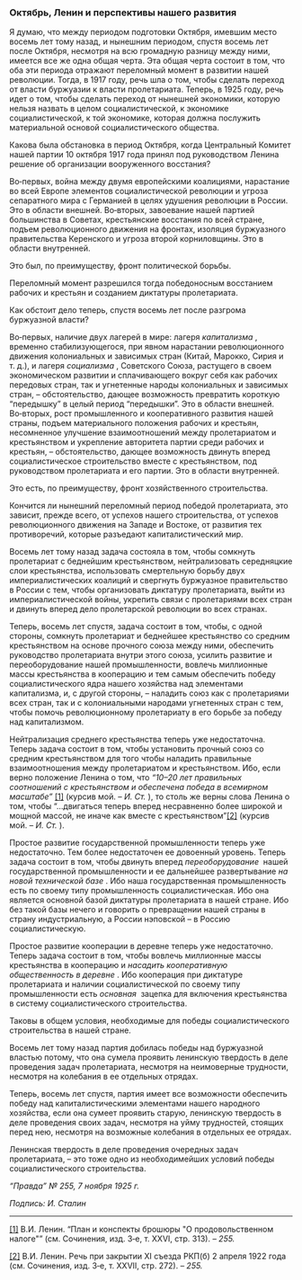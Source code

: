 ### Октябрь, Ленин и перспективы нашего развития

Я думаю, что между периодом подготовки Октября, имевшим место восемь лет тому назад, и нынешним периодом, спустя восемь лет после Октября, несмотря на всю громадную разницу между ними, имеется все же одна общая черта. Эта общая черта состоит в том, что оба эти периода отражают переломный момент в развитии нашей революции. Тогда, в 1917 году, речь шла о том, чтобы сделать переход от власти буржуазии к власти пролетариата. Теперь, в 1925 году, речь идет о том, чтобы сделать переход от нынешней экономики, которую нельзя назвать в целом социалистической, к экономике социалистической, к той экономике, которая должна послужить материальной основой социалистического общества.

Какова была обстановка в период Октября, когда Центральный Комитет нашей партии 10 октября 1917 года принял под руководством Ленина решение об организации вооруженного восстания?

Во‑первых, война между двумя европейскими коалициями, нарастание во всей Европе элементов социалистической революции и угроза сепаратного мира с Германией в целях удушения революции в России. Это в области внешней. Во‑вторых, завоевание нашей партией большинства в Советах, крестьянские восстания по всей стране, подъем революционного движения на фронтах, изоляция буржуазного правительства Керенского и угроза второй корниловщины. Это в области внутренней.

Это был, по преимуществу, фронт политической борьбы.

Переломный момент разрешился тогда победоносным восстанием рабочих и крестьян и созданием диктатуры пролетариата.

Как обстоит дело теперь, спустя восемь лет после разгрома буржуазной власти?

Во‑первых, наличие двух лагерей в мире: лагеря _капитализма_ , временно стабилизующегося, при явном нарастании революционного движения колониальных и зависимых стран (Китай, Марокко, Сирия и т. д.), и лагеря _социализма_ , Советского Союза, растущего в своем экономическом развитии и сплачивающего вокруг себя как рабочих передовых стран, так и угнетенные народы колониальных и зависимых стран, – обстоятельство, дающее возможность превратить короткую “передышку” в целый период “передышки”. Это в области внешней. Во‑вторых, рост промышленного и кооперативного развития нашей страны, подъем материального положения рабочих и крестьян, несомненное улучшение взаимоотношений между пролетариатом и крестьянством и укрепление авторитета партии среди рабочих и крестьян, – обстоятельство, дающее возможность двинуть вперед социалистическое строительство вместе с крестьянством, под руководством пролетариата и его партии. Это в области внутренней.

Это есть, по преимуществу, фронт хозяйственного строительства.

Кончится ли нынешний переломный период победой пролетариата, это зависит, прежде всего, от успехов нашего строительства, от успехов революционного движения на Западе и Востоке, от развития тех противоречий, которые разъедают капиталистический мир.

Восемь лет тому назад задача состояла в том, чтобы сомкнуть пролетариат с беднейшим крестьянством, нейтрализовать середняцкие слои крестьянства, использовать смертельную борьбу двух империалистических коалиций и свергнуть буржуазное правительство в России с тем, чтобы организовать диктатуру пролетариата, выйти из империалистической войны, укрепить связи с пролетариями всех стран и двинуть вперед дело пролетарской революции во всех странах.

Теперь, восемь лет спустя, задача состоит в том, чтобы, с одной стороны, сомкнуть пролетариат и беднейшее крестьянство со средним крестьянством на основе прочного союза между ними, обеспечить руководство пролетариата внутри этого союза, усилить развитие и переоборудование нашей промышленности, вовлечь миллионные массы крестьянства в кооперацию и тем самым обеспечить победу социалистического ядра нашего хозяйства над элементами капитализма, и, с другой стороны, – наладить союз как с пролетариями всех стран, так и с колониальными народами угнетенных стран с тем, чтобы помочь революционному пролетариату в его борьбе за победу над капитализмом.

Нейтрализация среднего крестьянства теперь уже недостаточна. Теперь задача состоит в том, чтобы установить прочный союз со средним крестьянством для того чтобы наладить правильные взаимоотношения между пролетариатом и крестьянством. Ибо, если верно положение Ленина о том, что _“10–20 лет правильных соотношений с крестьянством и обеспечена победа в всемирном масштабе”_ [[1]](#_ftn1) (курсив мой. – _И. Ст._ ), то столь же верны слова Ленина о том, чтобы “…двигаться теперь вперед несравненно более широкой и мощной массой, не иначе как вместе с крестьянством”[[2]](#_ftn2) (курсив мой. – _И. Ст._ ).

Простое развитие государственной промышленности теперь уже недостаточно. Тем более недостаточен ее довоенный уровень. Теперь задача состоит в том, чтобы двинуть вперед _переоборудование_  нашей государственной промышленности и ее дальнейшее развертывание _на новой технической базе_ . Ибо наша государственная промышленность есть по своему типу промышленность социалистическая. Ибо она является основной базой диктатуры пролетариата в нашей стране. Ибо без такой базы нечего и говорить о превращении нашей страны в страну индустриальную, а России нэповской – в Россию социалистическую.

Простое развитие кооперации в деревне теперь уже недостаточно. Теперь задача состоит в том, чтобы вовлечь миллионные массы крестьянства в кооперацию и _насадить кооперативную общественность в деревне_ . Ибо кооперация при диктатуре пролетариата и наличии социалистической по своему типу промышленности есть _основная_  зацепка для включения крестьянства в систему социалистического строительства.

Таковы в общем условия, необходимые для победы социалистического строительства в нашей стране.

Восемь лет тому назад партия добилась победы над буржуазной властью потому, что она сумела проявить ленинскую твердость в деле проведения задач пролетариата, несмотря на неимоверные трудности, несмотря на колебания в ее отдельных отрядах.

Теперь, восемь лет спустя, партия имеет все возможности обеспечить победу над капиталистическими элементами нашего народного хозяйства, если она сумеет проявить старую, ленинскую твердость в деле проведения своих задач, несмотря на уйму трудностей, стоящих перед нею, несмотря на возможные колебания в отдельных ее отрядах.

Ленинская твердость в деле проведения очередных задач пролетариата, – это тоже одно из необходимейших условий победы социалистического строительства.

_“Правда” №_ _255, 7 ноября 1925_ _г._

_Подпись: И. Сталин_

  

---

[[1]](#_ftnref1) В.И. Ленин. “План и конспекты брошюры "О продовольственном налоге"” (см. Сочинения, изд. 3‑е, т. XXVI, стр. 313). _– 255._

[[2]](#_ftnref2) В.И. Ленин. Речь при закрытии XI съезда РКП(б) 2 апреля 1922 года (см. Сочинения, изд. 3‑е, т. XXVII, стр. 272). _– 255._